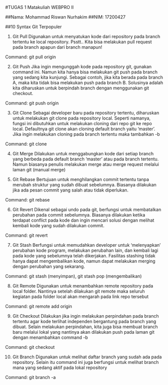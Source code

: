 #TUGAS 1 Matakuliah WEBPRO II

##Nama: Mohammad Riswan Nurhakim
##NIM: 17200427

##10 Syntax Git Terpopuler
  1. Git Pull
Digunakan untuk menyatukan kode dari repository pada branch tertentu ke local repository. Psstt.. Kita bisa melakukan pull request pada branch apapun dari branch manapun!

Command: git pull origin <branch>

  2. Git Push
Jika ingin mengunggah kode pada repository git, gunakan command ini. Namun kita hanya bisa melakukan git push pada branch yang sedang kita kunjungi. Sebagai contoh, jika kita berada pada branch A, maka kita tidak bisa melakukan push pada branch B. Solusinya adalah kita diharuskan untuk berpindah branch dengan menggunakan git checkout.

Command: git push origin <branch>

  3. Git Clone
Sebagai developer baru pada repository tertentu, diharuskan untuk melakukan git clone pada repository local. Seperti namanya, fungsi ini dibutuhkan untuk melakukan cloning dari repo git ke repo local. Defaultnya git clone akan cloning default branch yaitu ‘master’. Jika ingin melakukan cloning pada branch tertentu maka tambahkan -b <branch>

Command: git clone <link repo>

  4. Git Merge
Dilakukan untuk menggabungkan kode dari setiap branch yang berbeda pada default branch ‘master’ atau pada branch tertentu. Namun biasanya penulis melakukan merge atau merge request melalui laman git (manual merge)

  5. Git Rebase
Bertujuan untuk menghilangkan commit tertentu tanpa merubah struktur yang sudah dibuat sebelumnya. Biasanya dilakukan jika ada pesan commit yang salah atau tidak diperlukan.

Command: git rebase <branch>

  6. Git Revert
Dikenal sebagai undo pada git, berfungsi untuk membatalkan perubahan pada commit sebelumnya. Biasanya dilakukan ketika terdapat conflict pada kode dan ingin mencari solusi dengan melihat kembali kode yang sudah dilakukan commit.

Command: git revert <id commit>

  7. Git Stash
Berfungsi untuk memudahkan developer untuk ‘melenyapkan’ perubahan kode program, melakukan perubahan lain, dan kembali lagi pada kode yang sebelumnya telah dikerjakan. Fasilitas stashing tidak hanya dapat mengembalikan kode, namun dapat melakukan merging dengan perubahan yang sekarang.

Command: git stash (menyimpan), git stash pop (mengembalikan)

  8. Git Remote
Digunakan untuk menambahkan remote repository pada local folder. Nantinya setelah dilakukan git remote maka seluruh kegiatan pada folder local akan mengarah pada link repo tersebut

Command: git remote add origin <link repo>

9. Git Checkout
Dilakukan jika ingin melakukan perpindahan pada branch tertentu agar kode terlihat independen bergantung pada branch yang dibuat. Selain melakukan perpindahan, kita juga bisa membuat branch baru melalui lokal yang nantinya akan dilakukan push pada laman git dengan menambahkan command -b <branch>

Command: git checkout <branch>

10. Git Branch
Digunakan untuk melihat daftar branch yang sudah ada pada repository. Selain itu command ini juga berfungsi untuk melihat branch mana yang sedang aktif pada lokal repository

Command: git branch -a